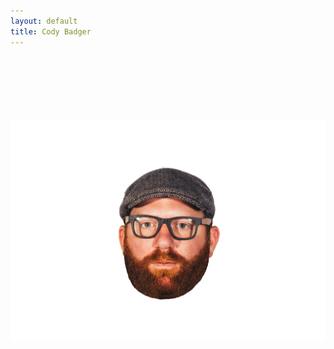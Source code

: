 ```yaml
---
layout: default
title: Cody Badger
---
```


<script src="https://code.jquery.com/jquery-3.1.0.min.js" integrity="sha256-cCueBR6CsyA4/9szpPfrX3s49M9vUU5BgtiJj06wt/s=" crossorigin="anonymous"></script>

<center><img id="face-img" src="/images/CodyFloatingHead.png" alt="that's me" style="width:600px; PADDING-TOP: 100px; PADDING-BOTTOM: 100px;"></center>

<script>
var rotating = false;
$(document).ready(function() {
    $("#face-img").click(function() {
        if (rotating == false){
            $(this).css("-webkit-transform","rotate(720deg)");
            $(this).css("-moz-transform","rotate(720deg)"); 
            $(this).css("-o-transform","rotate(720deg)");
            rotating = true;
        } else {
            $(this).css("-webkit-transform","");
            $(this).css("-moz-transform",""); 
            $(this).css("-o-transform","");
            rotating = false;
        }
    });
});
</script>
